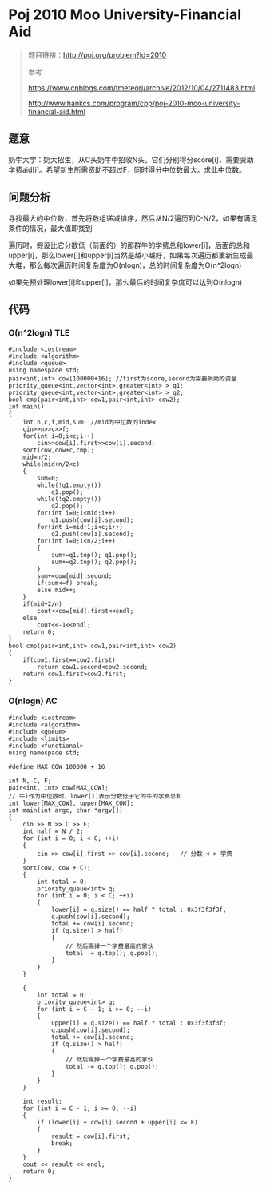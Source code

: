 # Poj 2010 Moo University-Financial Aid
>题目链接：http://poj.org/problem?id=2010
>
>参考：
>
>https://www.cnblogs.com/tmeteorj/archive/2012/10/04/2711483.html
>
>http://www.hankcs.com/program/cpp/poj-2010-moo-university-financial-aid.html

## 题意
奶牛大学：奶大招生，从C头奶牛中招收N头。它们分别得分score[i]，需要资助学费aid[i]。希望新生所需资助不超过F，同时得分中位数最大。求此中位数。

## 问题分析
寻找最大的中位数，首先将数组递减排序，然后从N/2遍历到C-N/2，如果有满足条件的情况，最大值即找到

遍历时，假设比它分数低（前面的）的那群牛的学费总和lower[i]，后面的总和upper[i]，那么lower[i]和upper[i]当然是越小越好，如果每次遍历都重新生成最大堆，那么每次遍历时间复杂度为O(nlogn)，总的时间复杂度为O(n^2logn)

如果先预处理lower[i]和upper[i]，那么最后的时间复杂度可以达到O(nlogn)
## 代码
### O(n^2logn) TLE

```
#include <iostream>
#include <algorithm>
#include <queue>
using namespace std;
pair<int,int> cow[100000+16]; //first为score,second为需要捐助的资金
priority_queue<int,vector<int>,greater<int> > q1;
priority_queue<int,vector<int>,greater<int> > q2;
bool cmp(pair<int,int> cow1,pair<int,int> cow2);
int main()
{
    int n,c,f,mid,sum; //mid为中位数的index
    cin>>n>>c>>f;
    for(int i=0;i<c;i++)
        cin>>cow[i].first>>cow[i].second;
    sort(cow,cow+c,cmp);
    mid=n/2;
    while(mid+n/2<c)
    {
        sum=0;
        while(!q1.empty())
            q1.pop();
        while(!q2.empty())
            q2.pop();
        for(int i=0;i<mid;i++)
            q1.push(cow[i].second);
        for(int i=mid+1;i<c;i++)
            q2.push(cow[i].second);
        for(int i=0;i<n/2;i++)
        {
            sum+=q1.top(); q1.pop();
            sum+=q2.top(); q2.pop();
        }
        sum+=cow[mid].second;
        if(sum<=f) break;
        else mid++;
    }
    if(mid+2/n)
        cout<<cow[mid].first<<endl;
    else
        cout<<-1<<endl;
    return 0;
}
bool cmp(pair<int,int> cow1,pair<int,int> cow2)
{
    if(cow1.first==cow2.first)
        return cow1.second<cow2.second;
    return cow1.first>cow2.first;
}
```
### O(nlogn) AC

```
#include <iostream>
#include <algorithm>
#include <queue>
#include <limits>
#include <functional>
using namespace std;

#define MAX_COW 100000 + 16

int N, C, F;
pair<int, int> cow[MAX_COW];
// 牛i作为中位数时，lower[i]表示分数低于它的牛的学费总和
int lower[MAX_COW], upper[MAX_COW];
int main(int argc, char *argv[])
{
	cin >> N >> C >> F;
	int half = N / 2;
	for (int i = 0; i < C; ++i)
	{
		cin >> cow[i].first >> cow[i].second;	// 分数 <-> 学费
	}
	sort(cow, cow + C);
	{
		int total = 0;
		priority_queue<int> q;
		for (int i = 0; i < C; ++i)
		{
			lower[i] = q.size() == half ? total : 0x3f3f3f3f;
			q.push(cow[i].second);
			total += cow[i].second;
			if (q.size() > half)
			{
				// 然后踢掉一个学费最高的家伙
				total -= q.top(); q.pop();
			}
		}
	}

	{
		int total = 0;
		priority_queue<int> q;
		for (int i = C - 1; i >= 0; --i)
		{
			upper[i] = q.size() == half ? total : 0x3f3f3f3f;
			q.push(cow[i].second);
			total += cow[i].second;
			if (q.size() > half)
			{
				// 然后踢掉一个学费最高的家伙
				total -= q.top(); q.pop();
			}
		}
	}

	int result;
	for (int i = C - 1; i >= 0; --i)
	{
		if (lower[i] + cow[i].second + upper[i] <= F)
		{
			result = cow[i].first;
			break;
		}
	}
	cout << result << endl;
	return 0;
}
```
